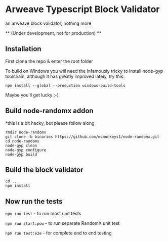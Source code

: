 # Arweave Typescript Block Validator
an arweave block validator, nothing more

** (Under development, not for production) **

## Installation

First clone the repo & enter the root folder

To build on Windows you will need the infamously tricky to install node-gyp toolchain, although it has greatly improved lately, try this:

```
npm install --global --production windows-build-tools
```

Maybe you'll get lucky ;-)


## Build node-randomx addon

*this is a bit hacky, but please follow along

```
rmdir node-randomx
git clone -b binaries https://github.com/mcmonkeys1/node-randomx.git
cd node-randomx
node-gyp clean
node-gyp configure
node-gyp build
```

## Build the block validator

```
cd ..
npm install
```

## Now run the tests 

`npm run test` - to run most unit tests

`npm run start:pow` - to run separate RandomX unit test

`npm run test:e2e` - for complete end to end testing

